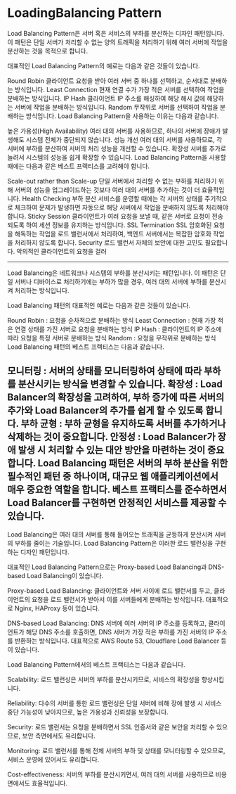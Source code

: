 # LoadingBalancing Pattern 

Load Balancing Pattern은 서버 혹은 서비스의 부하를 분산하는 디자인 패턴입니다. 이 패턴은 단일 서버가 처리할 수 없는 양의 트래픽을 처리하기 위해 여러 서버에 작업을 분산하는 것을 목적으로 합니다.

대표적인 Load Balancing Pattern의 예로는 다음과 같은 것들이 있습니다.

Round Robin
클라이언트 요청을 받아 여러 서버 중 하나를 선택하고, 순서대로 분배하는 방식입니다.
Least Connection
현재 연결 수가 가장 적은 서버를 선택하여 작업을 분배하는 방식입니다.
IP Hash
클라이언트 IP 주소를 해싱하여 해당 해시 값에 해당하는 서버에 작업을 분배하는 방식입니다.
Random
무작위로 서버를 선택하여 작업을 분배하는 방식입니다.
Load Balancing Pattern을 사용하는 이유는 다음과 같습니다.

높은 가용성(High Availability)
여러 대의 서버를 사용하므로, 하나의 서버에 장애가 발생해도 시스템 전체가 중단되지 않습니다.
성능 개선
여러 대의 서버를 사용하므로, 각 서버에 부하를 분산하여 서버의 처리 성능을 개선할 수 있습니다.
확장성
서버를 추가로 늘려서 시스템의 성능을 쉽게 확장할 수 있습니다.
Load Balancing Pattern을 사용할 때에는 다음과 같은 베스트 프랙티스를 고려해야 합니다.

Scale-out rather than Scale-up
단일 서버에서 처리할 수 없는 부하를 처리하기 위해 서버의 성능을 업그레이드하는 것보다 여러 대의 서버를 추가하는 것이 더 효율적입니다.
Health Checking
부하 분산 서비스를 운영할 때에는 각 서버의 상태를 주기적으로 체크하여 문제가 발생하면 자동으로 해당 서버에서 작업을 분배하지 않도록 처리해야 합니다.
Sticky Session
클라이언트가 여러 요청을 보낼 때, 같은 서버로 요청이 전송되도록 하여 세션 정보를 유지하는 방식입니다.
SSL Termination
SSL 암호화된 요청을 해독하는 작업을 로드 밸런서에서 처리하여, 백엔드 서버에서는 복잡한 암호화 작업을 처리하지 않도록 합니다.
Security
로드 밸런서 자체의 보안에 대한 고민도 필요합니다. 악의적인 클라이언트의 요청을 걸러


-------------------
Load Balancing은 네트워크나 시스템의 부하를 분산시키는 패턴입니다. 이 패턴은 단일 서버나 디바이스로 처리하기에는 부하가 많을 경우, 여러 대의 서버에 부하를 분산시켜 처리하는 방식입니다.

Load Balancing 패턴의 대표적인 예로는 다음과 같은 것들이 있습니다.

Round Robin : 요청을 순차적으로 분배하는 방식
Least Connection : 현재 가장 적은 연결 상태를 가진 서버로 요청을 분배하는 방식
IP Hash : 클라이언트의 IP 주소에 따라 요청을 특정 서버로 분배하는 방식
Random : 요청을 무작위로 분배하는 방식
Load Balancing 패턴의 베스트 프랙티스는 다음과 같습니다.

모니터링 : 서버의 상태를 모니터링하여 상태에 따라 부하를 분산시키는 방식을 변경할 수 있습니다.
확장성 : Load Balancer의 확장성을 고려하여, 부하 증가에 따른 서버의 추가와 Load Balancer의 추가를 쉽게 할 수 있도록 합니다.
부하 균형 : 부하 균형을 유지하도록 서버를 추가하거나 삭제하는 것이 중요합니다.
안정성 : Load Balancer가 장애 발생 시 처리할 수 있는 대안 방안을 마련하는 것이 중요합니다.
Load Balancing 패턴은 서버의 부하 분산을 위한 필수적인 패턴 중 하나이며, 대규모 웹 애플리케이션에서 매우 중요한 역할을 합니다. 베스트 프랙티스를 준수하면서 Load Balancer를 구현하면 안정적인 서비스를 제공할 수 있습니다.
--------------------------------

Load Balancing은 여러 대의 서버를 통해 들어오는 트래픽을 균등하게 분산시켜 서버의 부하를 줄이는 기술입니다. Load Balancing Pattern은 이러한 로드 밸런싱을 구현하는 디자인 패턴입니다.

대표적인 Load Balancing Pattern으로는 Proxy-based Load Balancing과 DNS-based Load Balancing이 있습니다.

Proxy-based Load Balancing: 클라이언트와 서버 사이에 로드 밸런서를 두고, 클라이언트의 요청을 로드 밸런서가 받아서 이를 서버들에게 분배하는 방식입니다. 대표적으로 Nginx, HAProxy 등이 있습니다.

DNS-based Load Balancing: DNS 서버에 여러 서버의 IP 주소를 등록하고, 클라이언트가 해당 DNS 주소를 호출하면, DNS 서버가 가장 적은 부하를 가진 서버의 IP 주소를 반환하는 방식입니다. 대표적으로 AWS Route 53, Cloudflare Load Balancer 등이 있습니다.

Load Balancing Pattern에서의 베스트 프랙티스는 다음과 같습니다.

Scalability: 로드 밸런싱은 서버의 부하를 분산시키므로, 서비스의 확장성을 향상시킵니다.

Reliability: 다수의 서버를 통한 로드 밸런싱은 단일 서버에 비해 장애 발생 시 서비스 중단 가능성이 낮아지므로, 높은 가용성과 신뢰성을 보장합니다.

Security: 로드 밸런서는 요청을 분배하면서 SSL 인증서와 같은 보안을 처리할 수 있으므로, 보안 측면에서도 유리합니다.

Monitoring: 로드 밸런서를 통해 전체 서버의 부하 및 상태를 모니터링할 수 있으므로, 서비스 운영에 있어서도 유리합니다.

Cost-effectiveness: 서버의 부하를 분산시키면서, 여러 대의 서버를 사용하므로 비용면에서도 효율적입니다.
